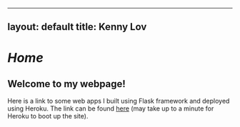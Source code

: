 <script type="text/javascript">
window.location = "{{ .Site.BaseUrl }}/about"
</script>



---
layout: default
title: Kenny Lov
---

<style> 
 
 nav ul li:nth-child(1) a{
  position:relative;

background:var(--main-bg-color);
color:var(--main-accent-color);
border-radius:5px;
 font-size:1.15em;
padding-top:5px;
padding-bottom:5px;
padding-left:5px;
padding-right:5px;
}

} 

</style>


<script type="text/javascript">
window.location = "{{ .Site.BaseUrl }}/about"
</script>



# *Home*

## Welcome to my webpage!

Here is a link to some web apps I built using Flask framework and deployed using Heroku. The link can be found <a href = "https://clfkenny.herokuapp.com">here</a> (may take up to a minute for Heroku to boot up the site).

<!-- <br>
<hr>

# *Recent*
-->

